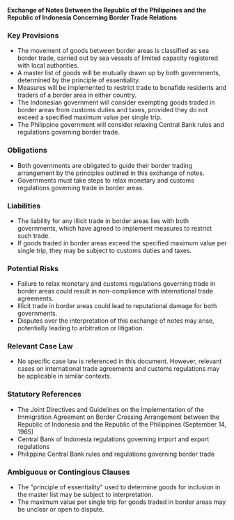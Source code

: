 **Exchange of Notes Between the Republic of the Philippines and the Republic of Indonesia Concerning Border Trade Relations**

### Key Provisions

*   The movement of goods between border areas is classified as sea border trade, carried out by sea vessels of limited capacity registered with local authorities.
*   A master list of goods will be mutually drawn up by both governments, determined by the principle of essentiality.
*   Measures will be implemented to restrict trade to bonafide residents and traders of a border area in either country.
*   The Indonesian government will consider exempting goods traded in border areas from customs duties and taxes, provided they do not exceed a specified maximum value per single trip.
*   The Philippine government will consider relaxing Central Bank rules and regulations governing border trade.

### Obligations

*   Both governments are obligated to guide their border trading arrangement by the principles outlined in this exchange of notes.
*   Governments must take steps to relax monetary and customs regulations governing trade in border areas.

### Liabilities

*   The liability for any illicit trade in border areas lies with both governments, which have agreed to implement measures to restrict such trade.
*   If goods traded in border areas exceed the specified maximum value per single trip, they may be subject to customs duties and taxes.

### Potential Risks

*   Failure to relax monetary and customs regulations governing trade in border areas could result in non-compliance with international trade agreements.
*   Illicit trade in border areas could lead to reputational damage for both governments.
*   Disputes over the interpretation of this exchange of notes may arise, potentially leading to arbitration or litigation.

### Relevant Case Law

*   No specific case law is referenced in this document. However, relevant cases on international trade agreements and customs regulations may be applicable in similar contexts.

### Statutory References

*   The Joint Directives and Guidelines on the Implementation of the Immigration Agreement on Border Crossing Arrangement between the Republic of Indonesia and the Republic of the Philippines (September 14, 1965)
*   Central Bank of Indonesia regulations governing import and export regulations
*   Philippine Central Bank rules and regulations governing border trade

### Ambiguous or Contingious Clauses

*   The "principle of essentiality" used to determine goods for inclusion in the master list may be subject to interpretation.
*   The maximum value per single trip for goods traded in border areas may be unclear or open to dispute.